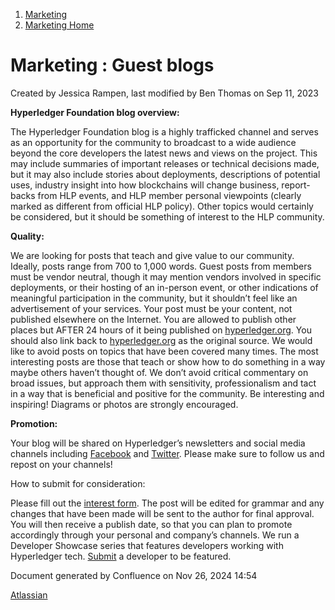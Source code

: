 1. [Marketing](index.html)
2. [Marketing Home](Marketing-Home_19169291.html)

# Marketing : Guest blogs

Created by Jessica Rampen, last modified by Ben Thomas on Sep 11, 2023

**Hyperledger Foundation blog overview:**

The Hyperledger Foundation blog is a highly trafficked channel and serves as an opportunity for the community to broadcast to a wide audience beyond the core developers the latest news and views on the project. This may include summaries of important releases or technical decisions made, but it may also include stories about deployments, descriptions of potential uses, industry insight into how blockchains will change business, report-backs from HLP events, and HLP member personal viewpoints (clearly marked as different from official HLP policy). Other topics would certainly be considered, but it should be something of interest to the HLP community.

**Quality:** 

We are looking for posts that teach and give value to our community. Ideally, posts range from 700 to 1,000 words. Guest posts from members must be vendor neutral, though it may mention vendors involved in specific deployments, or their hosting of an in-person event, or other indications of meaningful participation in the community, but it shouldn’t feel like an advertisement of your services. Your post must be your content, not published elsewhere on the Internet. You are allowed to publish other places but AFTER 24 hours of it being published on [hyperledger.org](http://hyperledger.org). You should also link back to [hyperledger.org](http://hyperledger.org) as the original source. We would like to avoid posts on topics that have been covered many times. The most interesting posts are those that teach or show how to do something in a way maybe others haven’t thought of. We don’t avoid critical commentary on broad issues, but approach them with sensitivity, professionalism and tact in a way that is beneficial and positive for the community. Be interesting and inspiring! Diagrams or photos are strongly encouraged.

**Promotion:**

Your blog will be shared on Hyperledger’s newsletters and social media channels including [Facebook](https://www.facebook.com/hyperledger/?fref=ts) and [Twitter](https://twitter.com/Hyperledger?lang=en). Please make sure to follow us and repost on your channels!

How to submit for consideration:

Please fill out the [interest form](https://docs.google.com/forms/d/1vEaHKKfwxJuS6dsg3EE9uQmuqR1VdEGrAG8BJ2XYP8Q/edit). The post will be edited for grammar and any changes that have been made will be sent to the author for final approval. You will then receive a publish date, so that you can plan to promote accordingly through your personal and company’s channels. We run a Developer Showcase series that features developers working with Hyperledger tech. [Submit](https://docs.google.com/forms/d/1XYXyVR3JaZ7dlg84gapyQX8_pbqU3_vtMx0gG9mqO7M/edit) a developer to be featured.

Document generated by Confluence on Nov 26, 2024 14:54

[Atlassian](http://www.atlassian.com/)

